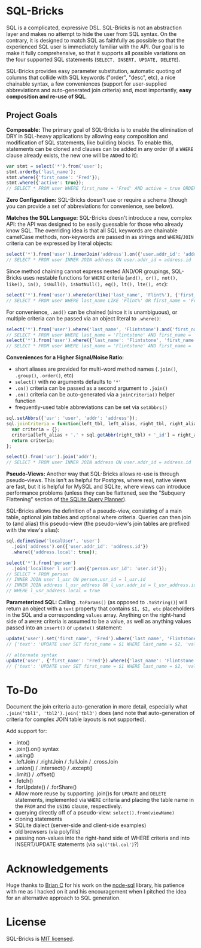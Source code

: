 # SQL-Bricks

SQL is a complicated, expressive DSL. SQL-Bricks is not an abstraction layer and makes no attempt to hide the user from SQL syntax. On the contrary, it is designed to match SQL as faithfully as possible so that the experienced SQL user is immediately familiar with the API. Our goal is to make it fully comprehensive, so that it supports all possible variations on the four supported SQL statements (`SELECT, INSERT, UPDATE, DELETE`).

SQL-Bricks provides easy parameter substitution, automatic quoting of columns that collide with SQL keywords ("order", "desc", etc), a nice chainable syntax, a few conveniences (support for user-supplied abbreviations and auto-generated join criteria) and, most importantly, **easy composition and re-use of SQL**.

## Project Goals

**Composable:** The primary goal of SQL-Bricks is to enable the elimination of DRY in SQL-heavy applications by allowing easy composition and modification of SQL statements, like building blocks. To enable this, statements can be cloned and clauses can be added in any order (if a `WHERE` clause already exists, the new one will be `AND`ed to it):

```javascript
var stmt = select('*').from('user');
stmt.orderBy('last_name');
stmt.where({'first_name': 'Fred'});
stmt.where({'active': true});
// SELECT * FROM user WHERE first_name = 'Fred' AND active = true ORDER BY last_name
```

**Zero Configuration:** SQL-Bricks doesn't use or require a schema (though you can provide a set of abbreviations for convenience, see below).

**Matches the SQL Language:** SQL-Bricks doesn't introduce a new, complex API: the API was designed to be easily guessable for those who already know SQL. The overriding idea is that all SQL keywords are chainable camelCase methods, non-keywords are passed in as strings and `WHERE`/`JOIN` criteria can be expressed by literal objects:

```javascript
select('*').from('user').innerJoin('address').on({'user.addr_id': 'address.id'});
// SELECT * FROM user INNER JOIN address ON user.addr_id = address.id
```

Since method chaining cannot express nested AND/OR groupings, SQL-Bricks uses nestable functions for `WHERE` criteria (`and(), or(), not(), like(), in(), isNull(), isNotNull(), eq(), lt(), lte(), etc`):

```javascript
select('*').from('user').where(or(like('last_name', 'Flint%'), {'first_name': 'Fred'}));
// SELECT * FROM user WHERE last_name LIKE 'Flint%' OR first_name = 'Fred'
```

For convenience, `.and()` can be chained (since it is unambiguous), or multiple criteria can be passed via an object literal to `.where()`:

```javascript
select('*').from('user').where('last_name', 'Flintstone').and('first_name', 'Fred');
// SELECT * FROM user WHERE last_name = 'Flintstone' AND first_name = 'Fred'
select('*').from('user').where({'last_name': 'Flintstone', 'first_name': 'Fred'});
// SELECT * FROM user WHERE last_name = 'Flintstone' AND first_name = 'Fred'
```

**Conveniences for a Higher Signal/Noise Ratio:**

* short aliases are provided for multi-word method names (`.join()`, `.group()`, `.order()`, etc)
* `select()` with no arguments defaults to `'*'`
* `.on()` criteria can be passed as a second argument to `.join()`
* `.on()` criteria can be auto-generated via a `joinCriteria()` helper function
* frequently-used table abbreviations can be set via `setAbbrs()`

```javascript
sql.setAbbrs({'usr': 'user', 'addr': 'address'});
sql.joinCriteria = function(left_tbl, left_alias, right_tbl, right_alias) {
  var criteria = {};
  criteria[left_alias + '.' + sql.getAbbr(right_tbl) + '_id'] = right_alias + '.id';
  return criteria;
};

select().from('usr').join('addr');
// SELECT * FROM user INNER JOIN address ON user.addr_id = address.id
```

**Pseudo-Views:** Another way that SQL-Bricks allows re-use is through pseudo-views. This isn't as helpful for Postgres, where real, native views are fast, but it is helpful for MySQL and SQLite, where views can introduce performance problems (unless they can be flattened, see the "Subquery Flattening" section of [the SQLite Query Planner](http://www.sqlite.org/optoverview.html)).

SQL-Bricks allows the definition of a pseudo-view, consisting of a main table, optional join tables and optional where criteria. Queries can then join to (and alias) this pseudo-view (the pseudo-view's join tables are prefixed with the view's alias):

```javascript
sql.defineView('localUser', 'user')
  .join('address').on({'user.addr_id': 'address.id'})
  .where({'address.local': true});

select('*').from('person')
  .join('localUser l_usr').on({'person.usr_id': 'user.id'});
// SELECT * FROM person
// INNER JOIN user l_usr ON person.usr_id = l_usr.id
// INNER JOIN address l_usr_address ON l_usr.addr_id = l_usr_address.id
// WHERE l_usr_address.local = true
```

**Parameterized SQL:** Calling `.toParams()` (as opposed to `.toString()`) will return an object with a `text` property that contains `$1, $2, etc` placeholders in the SQL and a corresponding `values` array. Anything on the right-hand side of a `WHERE` criteria is assumed to be a value, as well as anything values passed into an `insert()` or `update()` statement:

```javascript
update('user').set('first_name', 'Fred').where('last_name', 'Flintstone').toParams();
// {'text': 'UPDATE user SET first_name = $1 WHERE last_name = $2, 'values': ['Fred', 'Flintstone']}

// alternate syntax
update('user', {'first_name': 'Fred'}).where({'last_name': 'Flintstone'}).toParams();
// {'text': 'UPDATE user SET first_name = $1 WHERE last_name = $2, 'values': ['Fred', 'Flintstone']}
```

# To-Do

Document the join criteria auto-generation in more detail, especially what `.join('tbl1', 'tbl2').join('tbl3')` does (and note that auto-generation of criteria for complex JOIN table layouts is not supported).

Add support for:

* .into()
* .join().on() syntax
* .using()
* .leftJoin / .rightJoin / .fullJoin / .crossJoin
* .union() / .intersect() / .except()
* .limit() / .offset()
* .fetch()
* .forUpdate() / .forShare()
* Allow more reuse by supporting .join()s for `UPDATE` and `DELETE` statements, implemented via `WHERE` criteria and placing the table name in the `FROM` and the `USING` clause, respectively.
* querying directly off of a pseudo-view: `select().from(viewName)`
* cloning statements
* SQLite dialect (server-side and client-side examples)
* old browsers (via polyfills)
* passing non-values into the right-hand side of WHERE criteria and into INSERT/UPDATE statements (via `sql('tbl.col')`?)

# Acknowledgements

Huge thanks to [Brian C](https://github.com/brianc) for his work on the [node-sql](https://github.com/brianc/node-sql) library, his patience with me as I hacked on it and his encouragement when I pitched the idea for an alternative approach to SQL generation.

# License

SQL-Bricks is [MIT licensed](https://github.com/CSNW/sql-bricks/raw/master/LICENSE.md).
